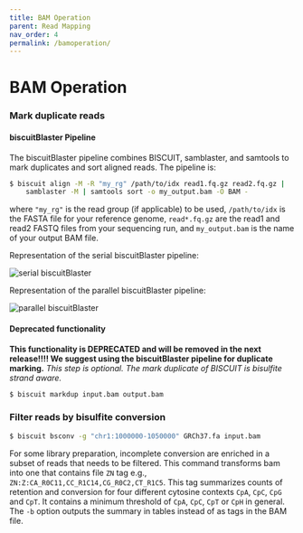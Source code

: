 ```yaml
---
title: BAM Operation
parent: Read Mapping
nav_order: 4
permalink: /bamoperation/
---
```


# BAM Operation

### Mark duplicate reads

#### biscuitBlaster Pipeline

The biscuitBlaster pipeline combines BISCUIT, samblaster, and samtools to mark duplicates and sort aligned reads.
The pipeline is:
```bash
$ biscuit align -M -R "my_rg" /path/to/idx read1.fq.gz read2.fq.gz | 
    samblaster -M | samtools sort -o my_output.bam -O BAM -
```
where `"my_rg"` is the read group (if applicable) to be used,
`/path/to/idx` is the FASTA file for your reference genome,
`read*.fq.gz` are the read1 and read2 FASTQ files from your sequencing run, and
`my_output.bam` is the name of your output BAM file.

Representation of the serial biscuitBlaster pipeline:

![serial biscuitBlaster](/biscuit/assets/serial_cookie_monster.gif)

Representation of the parallel biscuitBlaster pipeline:

![parallel biscuitBlaster](/biscuit/assets/parallel_cookie_monster.gif)

#### Deprecated functionality

**This functionality is DEPRECATED and will be removed in the next release!!!!
We suggest using the biscuitBlaster pipeline for duplicate marking.**
*This step is optional. The mark duplicate of BISCUIT is bisulfite strand aware.*
```bash
$ biscuit markdup input.bam output.bam
```

### Filter reads by bisulfite conversion

```bash
$ biscuit bsconv -g "chr1:1000000-1050000" GRCh37.fa input.bam
```
For some library preparation, incomplete conversion are enriched in a subset of reads that needs to be filtered. This command transforms bam into one that contains file `ZN` tag e.g., `ZN:Z:CA_R0C11,CC_R1C14,CG_R0C2,CT_R1C5`. This tag summarizes counts of retention and conversion for four different cytosine contexts `CpA`, `CpC`, `CpG` and `CpT`. It contains a minimum threshold of `CpA`, `CpC`, `CpT` or `CpH` in general. The `-b` option outputs the summary in tables instead of as tags in the BAM file.
